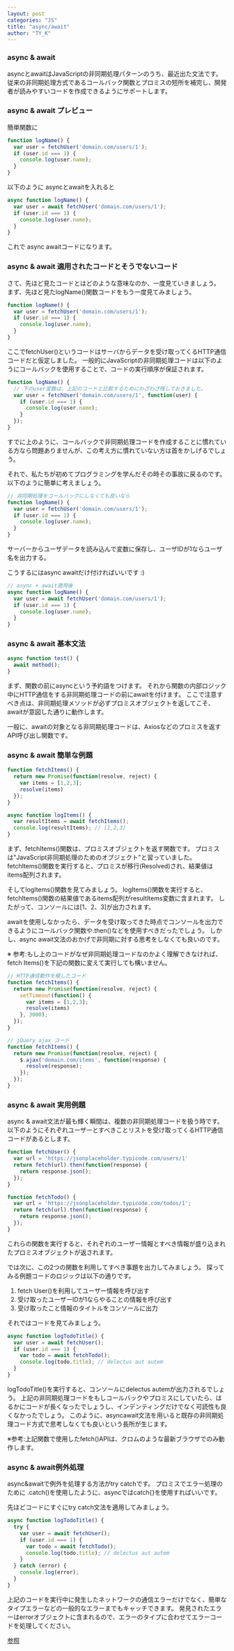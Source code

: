 ```yaml
---
layout: post
categories: "JS"
title: "async/await"
author: "TY_K"
---
```


### async & await

asyncとawaitはJavaScriptの非同期処理パターンのうち、最近出た文法です。 従来の非同期処理方式であるコールバック関数とプロミスの短所を補完し、開発者が読みやすいコードを作成できるようにサポートします。

### async & await プレビュー

簡単関数に

```javascript
function logName() {
  var user = fetchUser('domain.com/users/1');
  if (user.id === 1) {
    console.log(user.name);
  }
}
```

以下のように asyncとawaitを入れると

```javascript
async function logName() {
  var user = await fetchUser('domain.com/users/1');
  if (user.id === 1) {
    console.log(user.name);
  }
}
```

これで async awaitコードになります。

### async & await 適用されたコードとそうでないコード

さて、先ほど見たコードとはどのような意味なのか、一度見ていきましょう。 まず、先ほど見たlogName()関数コードをもう一度見てみましょう。

```javascript
function logName() {
  var user = fetchUser('domain.com/users/1');
  if (user.id === 1) {
    console.log(user.name);
  }
}
```
ここでfetchUser()というコードはサーバからデータを受け取ってくるHTTP通信コードだと仮定しました。 
一般的にJavaScriptの非同期処理コードは以下のようにコールバックを使用することで、コードの実行順序が保証されます。
```javascript
function logName() {
  // 下のuser変数は、上記のコードと比較するためにわざわざ残しておきました。
  var user = fetchUser('domain.com/users/1', function(user) {
    if (user.id === 1) {
      console.log(user.name);
    }
  });
}
```
すでに上のように、コールバックで非同期処理コードを作成することに慣れている方なら問題ありませんが、この考え方に慣れていない方は首をかしげるでしょう。

それで、私たちが初めてプログラミングを学んだその時その事故に戻るのです。 以下のように簡単に考えましょう。

```javascript
// 非同期処理をコールバックにしなくても良いなら
function logName() {
  var user = fetchUser('domain.com/users/1');
  if (user.id === 1) {
    console.log(user.name);
  }
}
```
サーバーからユーザデータを読み込んで変数に保存し、ユーザIDが1ならユーザ名を出力する。

こうするにはasync awaitだけ付ければいいです :)
```javascript
// async + await適用後
async function logName() {
  var user = await fetchUser('domain.com/users/1');
  if (user.id === 1) {
    console.log(user.name);
  }
}
```

### async & await 基本文法

```javascript
async function test() {
  await method();
}
```

まず、関数の前にasyncという予約語をつけます。 それから関数の内部ロジック中にHTTP通信をする非同期処理コードの前にawaitを付けます。 ここで注意すべき点は、非同期処理メソッドが必ずプロミスオブジェクトを返してこそ、awaitが意図した通りに動作します。

一般に、awaitの対象となる非同期処理コードは、Axiosなどのプロミスを返すAPI呼び出し関数です。

### async & await 簡単な例題

```javascript
function fetchItems() {
  return new Promise(function(resolve, reject) {
    var items = [1,2,3];
    resolve(items)
  });
}

async function logItems() {
  var resultItems = await fetchItems();
  console.log(resultItems); // [1,2,3]
}
```
まず、fetchItems()関数は、プロミスオブジェクトを返す関数です。 プロミスは"JavaScript非同期処理のためのオブジェクト"と習っていました。 fetchItems()関数を実行すると、プロミスが移行(Resolved)され、結果値はitems配列されます。

そしてlogItems()関数を見てみましょう。 logItems()関数を実行すると、fetchItems()関数の結果値であるitems配列がresultItems変数に含まれます。 したがって、コンソールには[1、2、3]が出力されます。

awaitを使用しなかったら、データを受け取ってきた時点でコンソールを出力できるようにコールバック関数や.then()などを使用すべきだったでしょう。 しかし、async await文法のおかげで非同期に対する思考をしなくても良いのです。

※ 参考:もし上のコードがなぜ非同期処理コードなのかよく理解できなければ、fetch Items()を下記の関数に変えて実行しても構いません。

```javascript
// HTTP通信動作を模したコード
function fetchItems() {
  return new Promise(function(resolve, reject) {
    setTimeout(function() {
      var items = [1,2,3];
      resolve(items)
    }, 3000);
  });
}

// jQuery ajax コード
function fetchItems() {
  return new Promise(function(resolve, reject) {
    $.ajax('domain.com/items', function(response) {
      resolve(response);
    });
  });
}
```

### async & await 実用例題

async & await文法が最も輝く瞬間は、複数の非同期処理コードを扱う時です。 以下のようにそれぞれユーザーとすべきことリストを受け取ってくるHTTP通信コードがあるとします。

```javascript
function fetchUser() {
  var url = 'https://jsonplaceholder.typicode.com/users/1'
  return fetch(url).then(function(response) {
    return response.json();
  });
}

function fetchTodo() {
  var url = 'https://jsonplaceholder.typicode.com/todos/1';
  return fetch(url).then(function(response) {
    return response.json();
  });
}
```

これらの関数を実行すると、それぞれのユーザー情報とすべき情報が盛り込まれたプロミスオブジェクトが返されます。

では次に、この2つの関数を利用してすべき事題を出力してみましょう。 探ってみる例題コードのロジックは以下の通りです。

1. fetch User()を利用してユーザー情報を呼び出す
2. 受け取ったユーザーIDが1ならやることの情報を呼び出す
3. 受け取ったこと情報のタイトルをコンソールに出力

それではコードを見てみましょう。

```javascript
async function logTodoTitle() {
  var user = await fetchUser();
  if (user.id === 1) {
    var todo = await fetchTodo();
    console.log(todo.title); // delectus aut autem
  }
}
```
logTodoTitle()を実行すると、コンソールにdelectus autemが出力されるでしょう。 上記の非同期処理コードをもしコールバックやプロミスにしていたら、はるかにコードが長くなったでしょうし、インデンティングだけでなく可読性も良くなかったでしょう。 このように、asyncawait文法を用いると既存の非同期処理コード方式で思考しなくても良いという長所が生じます。

※参考:上記関数で使用したfetch()APIは、クロムのような最新ブラウザでのみ動作します。

### async & await例外処理

async&awaitで例外を処理する方法がtry catchです。 プロミスでエラー処理のために .catch()を使用したように、asyncではcatch{}を使用すればいいです。

先ほどコードにすぐにtry catch文法を適用してみましょう。
```javascript
async function logTodoTitle() {
  try {
    var user = await fetchUser();
    if (user.id === 1) {
      var todo = await fetchTodo();
      console.log(todo.title); // delectus aut autem
    }
  } catch (error) {
    console.log(error);
  }
}
```

上記のコードを実行中に発生したネットワークの通信エラーだけでなく、簡単なタイプエラーなどの一般的なエラーまでもキャッチできます。 発見されたエラーはerrorオブジェクトに含まれるので、エラーのタイプに合わせてエラーコードを処理してください。

[参照][async]

[async]: https://joshua1988.github.io/web-development/javascript/js-async-await/ "async"